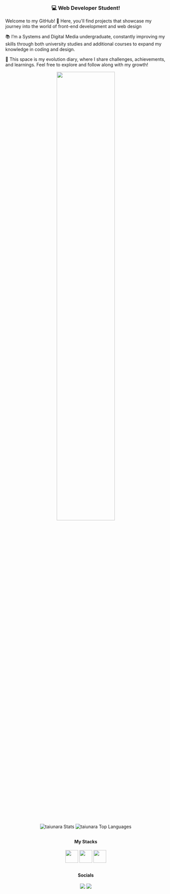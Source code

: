 
<h3 align=center> 💻 Web Developer Student! </h3>
<p> Welcome to my GitHub! 🚀 Here, you'll find projects that showcase my journey into the world of front-end development and web design </p>
<p> 📚 I’m a Systems and Digital Media undergraduate, constantly improving my skills through both university studies and additional courses to expand my knowledge in coding and design.</p>
<p>🌱 This space is my evolution diary, where I share challenges, achievements, and learnings. Feel free to explore and follow along with my growth!</p>

<p align=center >
<img width=60%  src="https://i.pinimg.com/originals/8b/c5/3e/8bc53eee4b1bd2aee35018af32df180c.gif"/>
</p>

<div align=center>

  ![taiunara Stats](https://github-readme-stats.vercel.app/api?username=taiunara&theme=catppuccin_latte_icons=true&hide_border=false&count_private=true)
  ![taiunara Top Languages](https://github-readme-stats.vercel.app/api/top-langs/?username=taiunara&theme=catppuccin_latte_icons=true&hide_border=false&layout=compact)

</div>

##

<h4 align=center>My Stacks</h4>

<div display:flex gap:30px align=center>
  
  <img align=center height=40 src="https://cdn.jsdelivr.net/gh/devicons/devicon@latest/icons/javascript/javascript-original.svg" />
  <img align=center height=40 src="https://cdn.jsdelivr.net/gh/devicons/devicon@latest/icons/html5/html5-original.svg" />
  <img align=center height=40 src="https://cdn.jsdelivr.net/gh/devicons/devicon@latest/icons/css3/css3-original.svg" />
  
</div>

##

<h4 align=center>Socials</h4>

<div align=center>

  <a href="https://www.figma.com/design/Qvli5ztP4Nyl9XYF8rE1XR/Projeto-Opus?m=auto&t=OZT3oc31zlA2RpB0-1" target="_blank"><img src="https://img.shields.io/badge/Figma-F24E1E?style=for-the-badge&logo=figma&logoColor=white" target="_blank"></a>
  <a href="https://www.behance.net/anatainara1" target="_blank"><img src="https://img.shields.io/badge/Behance-0054F7?style=for-the-badge&logo=behance&logoColor=white" target="_blank"></a>
  
</div>

